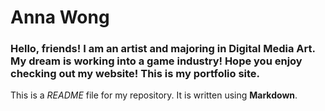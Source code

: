 # Anna Wong

### Hello, friends! I am an artist and majoring in Digital Media Art. My dream is working into a game industry! Hope you enjoy checking out my website! This is my portfolio site.

This is a *README* file for my repository. It is written using **Markdown**.

